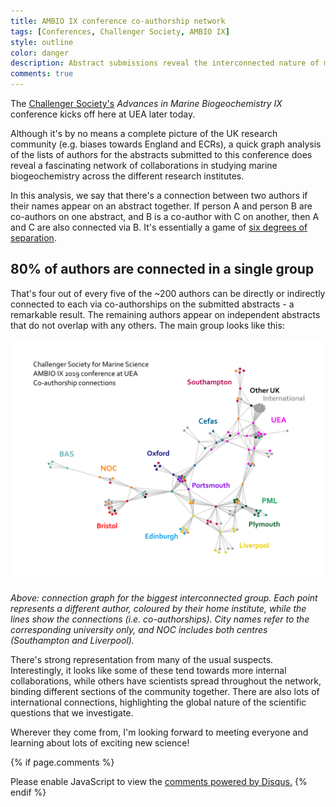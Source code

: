 ```yaml
---
title: AMBIO IX conference co-authorship network
tags: [Conferences, Challenger Society, AMBIO IX]
style: outline
color: danger
description: Abstract submissions reveal the interconnected nature of marine biogeochemical research in the UK.
comments: true
---
```


The [Challenger Society's](https://www.challenger-society.org.uk/) *Advances in Marine Biogeochemistry IX* conference kicks off here at UEA later today.

Although it's by no means a complete picture of the UK research community (e.g. biases towards England and ECRs), a quick graph analysis of the lists of authors for the abstracts submitted to this conference does reveal a fascinating network of collaborations in studying marine biogeochemistry across the different research institutes.

In this analysis, we say that there's a connection between two authors if their names appear on an abstract together. If person A and person B are co-authors on one abstract, and B is a co-author with C on another, then A and C are also connected via B. It's essentially a game of [six degrees of separation](https://en.wikipedia.org/wiki/Six_degrees_of_separation).

## 80% of authors are connected in a single group

That's four out of every five of the ~200 authors can be directly or indirectly connected to each via co-authorships on the submitted abstracts - a remarkable result. The remaining authors appear on independent abstracts that do not overlap with any others. The main group looks like this:

![Graph of AMBIO abstract author institutes](https://raw.githubusercontent.com/mvdh7/mvdh7.github.io/master/images/blog/AMBIOinstitutes.png "Graph of AMBIO abstract author institutes.")

*Above: connection graph for the biggest interconnected group. Each point represents a different author, coloured by their home institute, while the lines show the connections (i.e. co-authorships). City names refer to the corresponding university only, and NOC includes both centres (Southampton and Liverpool).*

There's strong representation from many of the usual suspects. Interestingly, it looks like some of these tend towards more internal collaborations, while others have scientists spread throughout the network, binding different sections of the community together. There are also lots of international connections, highlighting the global nature of the scientific questions that we investigate.

Wherever they come from, I'm looking forward to meeting everyone and learning about lots of exciting new science!

{% if page.comments %}
<div id="disqus_thread"></div>
<script>
var disqus_config = function () {
this.page.url = 'https://mvdh.xyz/blog/snake-charming-with-matlab';  // Replace PAGE_URL with your page's canonical URL variable
// this.page.identifier = PAGE_IDENTIFIER; // Replace PAGE_IDENTIFIER with your page's unique identifier variable
};
(function() { // DON'T EDIT BELOW THIS LINE
var d = document, s = d.createElement('script');
s.src = 'https://mvdh7.disqus.com/embed.js';
s.setAttribute('data-timestamp', +new Date());
(d.head || d.body).appendChild(s);
})();
</script>
<noscript>Please enable JavaScript to view the <a href="https://disqus.com/?ref_noscript">comments powered by Disqus.</a></noscript>
{% endif %}
